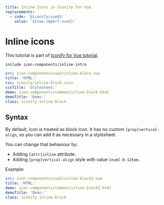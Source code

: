 ```yaml
title: Inline Icons in Iconify for Vue
replacements:
  - code: '@iconify/vue@1'
    value: '${vue.import-vue2}'
```

# Inline icons

This tutorial is part of [Iconify for Vue tutorial](./index.md).

`include icon-components/inline-intro`

```yaml
src: icon-components/vue2/inline-block.vue
title: 'HTML:'
css: iconify/inline-block.scss
cssTitle: 'Stylesheet:'
demo: icon-components/common/inline-block.html
demoTitle: 'Demo:'
class: iconify-inline-block
```

## Syntax

By default, icon is treated as block icon. It has no custom `[prop]vertical-align`, so you can add it as necessary in a stylesheet.

You can change that behaviour by:

- Adding `[attr]inline` attribute.
- Adding `[prop]vertical-align` style with value `[num]-0.125em`.

Example:

```yaml
src: icon-components/vue2/inline-block2.vue
title: 'HTML:'
demo: icon-components/common/inline-block2.html
demoTitle: 'Demo:'
class: iconify-inline-block
```
